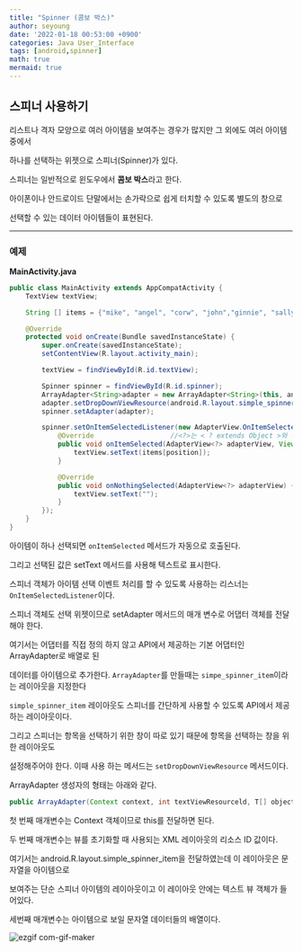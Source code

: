 ```yaml
---
title: "Spinner (콤보 박스)"
author: seyoung
date: '2022-01-18 00:53:00 +0900'
categories: Java User_Interface
tags: [android,spinner]
math: true
mermaid: true
---
```



## 스피너 사용하기

리스트나 격자 모양으로 여러 아이템을 보여주는 경우가 많지만 그 외에도 여러 아이템 중에서

하나를 선택하는 위젯으로 스피너(Spinner)가 있다. 

스피너는 일반적으로 윈도우에서 **콤보 박스**라고 한다. 

아이폰이나 안드로이드 단말에서는 손가락으로 쉽게 터치할 수 있도록 별도의 창으로 

선택할 수 있는 데이터 아이템들이 표현된다.

---

###  예제 

**MainActivity.java**
```java
public class MainActivity extends AppCompatActivity {
    TextView textView;

    String [] items = {"mike", "angel", "corw", "john","ginnie", "sally", "cohen", "rice" };

    @Override
    protected void onCreate(Bundle savedInstanceState) {
        super.onCreate(savedInstanceState);
        setContentView(R.layout.activity_main);

        textView = findViewById(R.id.textView);

        Spinner spinner = findViewById(R.id.spinner);
        ArrayAdapter<String>adapter = new ArrayAdapter<String>(this, android.R.layout.simple_spinner_item, items);
        adapter.setDropDownViewResource(android.R.layout.simple_spinner_dropdown_item);
        spinner.setAdapter(adapter);

        spinner.setOnItemSelectedListener(new AdapterView.OnItemSelectedListener() {
            @Override                   //<?>는 < ? extends Object >와 같음
            public void onItemSelected(AdapterView<?> adapterView, View view, int position, long id) {
                textView.setText(items[position]);
            }

            @Override
            public void onNothingSelected(AdapterView<?> adapterView) {
                textView.setText("");
            }
        });
    }
}
```

아이템이 하나 선택되면 `onItemSelected` 메서드가 자동으로 호출된다.

그리고 선택된 값은 setText 메서드를 사용해 텍스트로 표시한다. 

스피너 객체가 아이템 선택 이벤트 처리를 할 수 있도록 사용하는 리스너는 `OnItemSelectedListener`이다.

스피너 객체도 선택 위젯이므로 setAdapter 메서드의 매개 변수로 어댑터 객체를 전달해야 한다.

여기서는 어댑터를 직접 정의 하지 않고 API에서 제공하는 기본 어댑터인 ArrayAdapter로 배열로 된

데이터를 아이템으로 추가한다. `ArrayAdapter`를 만들때는 `simpe_spinner_item`이라는 레이아웃을 지정한다

`simple_spinner_item` 레이아웃도 스피너를 간단하게 사용할 수 있도록 API에서 제공하는 레이아웃이다.

그리고 스피너는 항목을 선택하기 위한 창이 따로 있기 때문에 항목을 선택하는 창을 위한 레이아웃도 

설정해주어야 한다. 이때 사용 하는 메서드는 `setDropDownViewResource` 메서드이다.

ArrayAdapter 생성자의 형태는 아래와 같다.

```java
public ArrayAdapter(Context context, int textViewResourceld, T[] objects)
```

첫 번째 매개변수는 Context 객체이므로 this를 전달하면 된다.

두 번째 매개변수는 뷰를 초기화할 때 사용되는 XML 레이아웃의 리소스 ID 값이다.

여기서는 android.R.layout.simple_spinner_item을 전달하였는데 이 레이아웃은 문자열을 아이템으로

보여주는 단순 스피너 아이템의 레이아웃이고 이 레이아웃 안에는 텍스트 뷰 객체가 들어있다.

세번째 매개변수는 아이템으로 보일 문자열 데이터들의 배열이다.

![ezgif com-gif-maker](https://user-images.githubusercontent.com/54762273/149801398-bd7aa382-b6a0-41b0-a0c0-860153d81526.gif)
